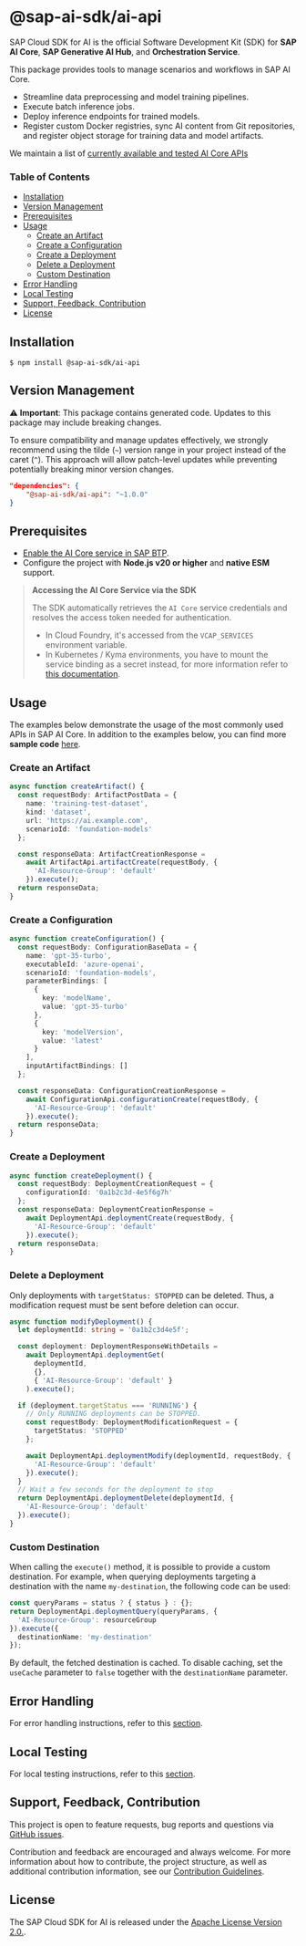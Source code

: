 # @sap-ai-sdk/ai-api

SAP Cloud SDK for AI is the official Software Development Kit (SDK) for **SAP AI Core**, **SAP Generative AI Hub**, and **Orchestration Service**.

This package provides tools to manage scenarios and workflows in SAP AI Core.

- Streamline data preprocessing and model training pipelines.
- Execute batch inference jobs.
- Deploy inference endpoints for trained models.
- Register custom Docker registries, sync AI content from Git repositories, and register object storage for training data and model artifacts.

We maintain a list of [currently available and tested AI Core APIs](https://github.com/SAP/ai-sdk-js/blob/main/docs/list-tested-APIs.md)

### Table of Contents

- [Installation](#installation)
- [Version Management](#version-management)
- [Prerequisites](#prerequisites)
- [Usage](#usage)
  - [Create an Artifact](#create-an-artifact)
  - [Create a Configuration](#create-a-configuration)
  - [Create a Deployment](#create-a-deployment)
  - [Delete a Deployment](#delete-a-deployment)
  - [Custom Destination](#custom-destination)
- [Error Handling](#error-handling)
- [Local Testing](#local-testing)
- [Support, Feedback, Contribution](#support-feedback-contribution)
- [License](#license)

## Installation

```
$ npm install @sap-ai-sdk/ai-api
```

## Version Management

⚠️ **Important**: This package contains generated code.
Updates to this package may include breaking changes.

To ensure compatibility and manage updates effectively, we strongly recommend using the tilde (`~`) version range in your project instead of the caret (`^`). This approach will allow patch-level updates while preventing potentially breaking minor version changes.

```JSON
"dependencies": {
    "@sap-ai-sdk/ai-api": "~1.0.0"
}
```

## Prerequisites

- [Enable the AI Core service in SAP BTP](https://help.sap.com/docs/sap-ai-core/sap-ai-core-service-guide/initial-setup).
- Configure the project with **Node.js v20 or higher** and **native ESM** support.

> **Accessing the AI Core Service via the SDK**
>
> The SDK automatically retrieves the `AI Core` service credentials and resolves the access token needed for authentication.
>
> - In Cloud Foundry, it's accessed from the `VCAP_SERVICES` environment variable.
> - In Kubernetes / Kyma environments, you have to mount the service binding as a secret instead, for more information refer to [this documentation](https://www.npmjs.com/package/@sap/xsenv#usage-in-kubernetes).

## Usage

The examples below demonstrate the usage of the most commonly used APIs in SAP AI Core.
In addition to the examples below, you can find more **sample code** [here](https://github.com/SAP/ai-sdk-js/blob/main/sample-code/src/ai-api).

### Create an Artifact

```ts
async function createArtifact() {
  const requestBody: ArtifactPostData = {
    name: 'training-test-dataset',
    kind: 'dataset',
    url: 'https://ai.example.com',
    scenarioId: 'foundation-models'
  };

  const responseData: ArtifactCreationResponse =
    await ArtifactApi.artifactCreate(requestBody, {
      'AI-Resource-Group': 'default'
    }).execute();
  return responseData;
}
```

### Create a Configuration

```ts
async function createConfiguration() {
  const requestBody: ConfigurationBaseData = {
    name: 'gpt-35-turbo',
    executableId: 'azure-openai',
    scenarioId: 'foundation-models',
    parameterBindings: [
      {
        key: 'modelName',
        value: 'gpt-35-turbo'
      },
      {
        key: 'modelVersion',
        value: 'latest'
      }
    ],
    inputArtifactBindings: []
  };

  const responseData: ConfigurationCreationResponse =
    await ConfigurationApi.configurationCreate(requestBody, {
      'AI-Resource-Group': 'default'
    }).execute();
  return responseData;
}
```

### Create a Deployment

```ts
async function createDeployment() {
  const requestBody: DeploymentCreationRequest = {
    configurationId: '0a1b2c3d-4e5f6g7h'
  };
  const responseData: DeploymentCreationResponse =
    await DeploymentApi.deploymentCreate(requestBody, {
      'AI-Resource-Group': 'default'
    }).execute();
  return responseData;
}
```

### Delete a Deployment

Only deployments with `targetStatus: STOPPED` can be deleted.
Thus, a modification request must be sent before deletion can occur.

```ts
async function modifyDeployment() {
  let deploymentId: string = '0a1b2c3d4e5f';

  const deployment: DeploymentResponseWithDetails =
    await DeploymentApi.deploymentGet(
      deploymentId,
      {},
      { 'AI-Resource-Group': 'default' }
    ).execute();

  if (deployment.targetStatus === 'RUNNING') {
    // Only RUNNING deployments can be STOPPED.
    const requestBody: DeploymentModificationRequest = {
      targetStatus: 'STOPPED'
    };

    await DeploymentApi.deploymentModify(deploymentId, requestBody, {
      'AI-Resource-Group': 'default'
    }).execute();
  }
  // Wait a few seconds for the deployment to stop
  return DeploymentApi.deploymentDelete(deploymentId, {
    'AI-Resource-Group': 'default'
  }).execute();
}
```

### Custom Destination

When calling the `execute()` method, it is possible to provide a custom destination.
For example, when querying deployments targeting a destination with the name `my-destination`, the following code can be used:

```ts
const queryParams = status ? { status } : {};
return DeploymentApi.deploymentQuery(queryParams, {
  'AI-Resource-Group': resourceGroup
}).execute({
  destinationName: 'my-destination'
});
```

By default, the fetched destination is cached.
To disable caching, set the `useCache` parameter to `false` together with the `destinationName` parameter.

## Error Handling

For error handling instructions, refer to this [section](https://github.com/SAP/ai-sdk-js/blob/main/README.md#error-handling).

## Local Testing

For local testing instructions, refer to this [section](https://github.com/SAP/ai-sdk-js/blob/main/README.md#local-testing).

## Support, Feedback, Contribution

This project is open to feature requests, bug reports and questions via [GitHub issues](https://github.com/SAP/ai-sdk-js/issues).

Contribution and feedback are encouraged and always welcome.
For more information about how to contribute, the project structure, as well as additional contribution information, see our [Contribution Guidelines](https://github.com/SAP/ai-sdk-js/blob/main/CONTRIBUTING.md).

## License

The SAP Cloud SDK for AI is released under the [Apache License Version 2.0.](http://www.apache.org/licenses/).

```

```
